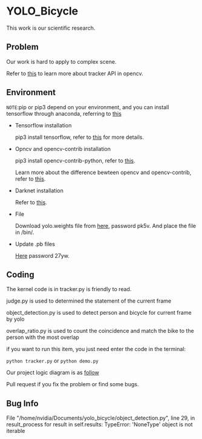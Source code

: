 # YOLO_Bicycle

This work is our scientific research.

## Problem

Our work is hard to apply to complex scene.

Refer to [this](https://www.learnopencv.com/object-tracking-using-opencv-cpp-python/) to learn more about tracker API in opencv.

## Environment

`NOTE`:pip or pip3 depend on your environment, and you can install tensorflow through anaconda, referring to [this](https://www.tensorflow.org/install/install_linux)

* Tensorflow installation

  pip3 install tensorflow, refer to [this](https://www.tensorflow.org/install/install_linux#installing_with_native_pip) for more details.

* Opncv and opencv-contrib installation

  pip3 install opencv-contrib-python, refer to [this](https://pypi.org/project/opencv-python/).

  Learn more about the difference bewteen opencv and opencv-contrib, refer to [this](https://github.com/opencv/opencv_contrib). 

* Darknet installation

  Refer to [this](https://github.com/thtrieu/darkflow).

* File

  Download yolo.weights file from [here](https://pan.baidu.com/s/1vRT3Iwb5KONtWo85rzUvJg), password pk5v. And place the file in /bin/.
  
* Update .pb files

  [Here](https://pan.baidu.com/s/1zqU9fOcEnhMvqOukv8juFQ) password 27yw.
  
## Coding
  
The kernel code is in tracker.py  is friendly to read.

judge.py is used to determined the statement of the current frame

object_detection.py is used to detect person and bicycle for current frame by yolo

overlap_ratio.py is used to count the coincidence and match the bike to the person with the most overlap
  
if you want to run this item, you just need enter the code in the terminal:

`python tracker.py` or `python demo.py`

Our project logic diagram is as [follow](http://t.cn/RFUAEVI)

Pull request if you fix the problem or find some bugs.

## Bug Info

  File "/home/nvidia/Documents/yolo_bicycle/object_detection.py", line 29, in result_process
    for result in self.results:
TypeError: 'NoneType' object is not iterable


